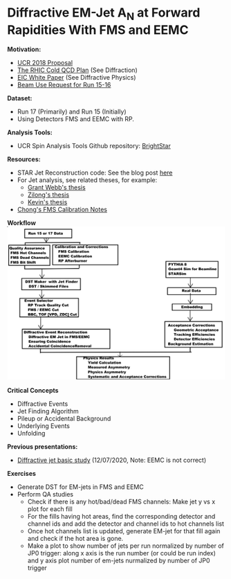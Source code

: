 Diffractive EM-Jet A<sub>N</sub> at Forward Rapidities With FMS and EEMC
=====================================================================

**Motivation:**
- [UCR 2018 Proposal](https://drive.google.com/drive/folders/1X9isx8UUJv5uCBU-iLMtw54VqaNt92zA)
- [The RHIC Cold QCD Plan](https://arxiv.org/pdf/1602.03922.pdf) (See Diffraction) 
- [EIC White Paper](https://arxiv.org/pdf/1212.1701.pdf) (See Diffractive Physics)
- [Beam Use Request for Run 15-16]()


**Dataset:**
- Run 17 (Primarily) and Run 15 (Initially)
- Using Detectors FMS and EEMC with RP.

**Analysis Tools:**
- UCR Spin Analysis Tools Github repository: [BrightStar](https://github.com/latifkabir/BrightSTAR)

**Resources:**
- STAR Jet Reconstruction code: See the blog post [here](https://drupal.star.bnl.gov/STAR/blog/gdwebb/running-jet-code) 
- For Jet analysis, see related theses, for example:
  - [Grant Webb's thesis](https://drupal.star.bnl.gov/STAR/files/main_2.pdf) 
  - [Zilong's thesis](https://drupal.star.bnl.gov/STAR/system/files/Zilong_Chang_TAMU_Thesis.pdf)
  - [Kevin's thesis](https://drupal.star.bnl.gov/STAR/files/KevinAdkinsThesis_Final.pdf)
- [Chong's FMS Calibration Notes](https://drupal.star.bnl.gov/STAR/starnotes/private/psn0735)


**Workflow**
![](Analysis_Workflow_EMjet_AN.jpg)

**Critical Concepts**

- Diffractive Events
- Jet Finding Algorithm
- Pileup or Accidental Background
- Underlying Events
- Unfolding

**Previous presentations:**

- [Diffractive jet basic study](https://drive.google.com/file/d/1FAP7NyflAx0lDKqFWk_NFi8_L_M2mF3h/view?usp=sharing) (12/07/2020, Note: EEMC is not correct)


**Exercises**

- Generate DST for EM-jets in FMS and EEMC
- Perform QA studies
   - Check if there is any hot/bad/dead FMS channels: Make jet y vs x plot for each fill
   - For the fills having hot areas, find the corresponding detector and channel ids and add the detector and channel ids to hot channels list
   - Once hot channels list is updated, generate EM-jet for that fill again and check if the hot area is gone.
   - Make a plot to show number of jets per run normalized by number of JP0 trigger: along x axis is the run number (or could be run index) and y axis plot number of em-jets nurmalized by number of JP0 trigger
   
   





